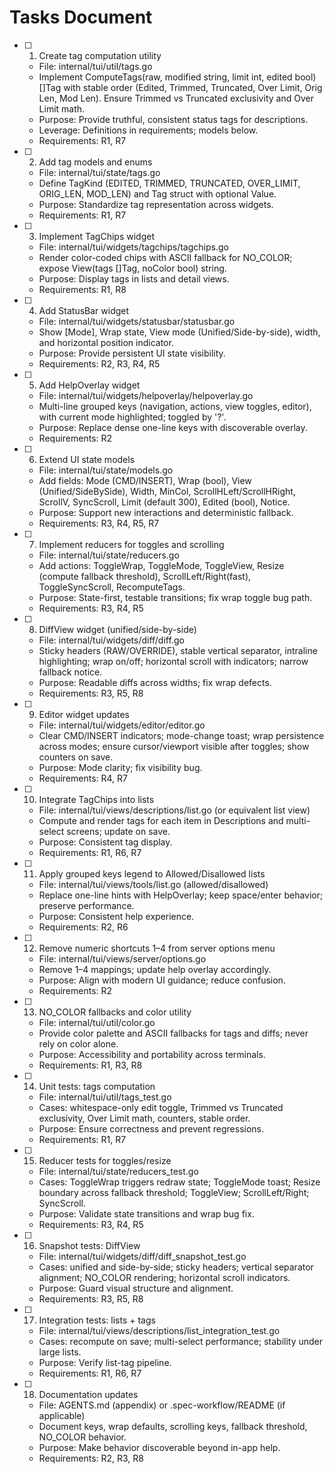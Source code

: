 # Tasks Document

- [ ] 1. Create tag computation utility
  - File: internal/tui/util/tags.go
  - Implement ComputeTags(raw, modified string, limit int, edited bool) []Tag with stable order (Edited, Trimmed, Truncated, Over Limit, Orig Len, Mod Len). Ensure Trimmed vs Truncated exclusivity and Over Limit math.
  - Purpose: Provide truthful, consistent status tags for descriptions.
  - Leverage: Definitions in requirements; models below.
  - Requirements: R1, R7

- [ ] 2. Add tag models and enums
  - File: internal/tui/state/tags.go
  - Define TagKind (EDITED, TRIMMED, TRUNCATED, OVER_LIMIT, ORIG_LEN, MOD_LEN) and Tag struct with optional Value.
  - Purpose: Standardize tag representation across widgets.
  - Requirements: R1, R7

- [ ] 3. Implement TagChips widget
  - File: internal/tui/widgets/tagchips/tagchips.go
  - Render color-coded chips with ASCII fallback for NO_COLOR; expose View(tags []Tag, noColor bool) string.
  - Purpose: Display tags in lists and detail views.
  - Requirements: R1, R8

- [ ] 4. Add StatusBar widget
  - File: internal/tui/widgets/statusbar/statusbar.go
  - Show [Mode], Wrap state, View mode (Unified/Side-by-side), width, and horizontal position indicator.
  - Purpose: Provide persistent UI state visibility.
  - Requirements: R2, R3, R4, R5

- [ ] 5. Add HelpOverlay widget
  - File: internal/tui/widgets/helpoverlay/helpoverlay.go
  - Multi-line grouped keys (navigation, actions, view toggles, editor), with current mode highlighted; toggled by '?'.
  - Purpose: Replace dense one-line keys with discoverable overlay.
  - Requirements: R2

- [ ] 6. Extend UI state models
  - File: internal/tui/state/models.go
  - Add fields: Mode (CMD/INSERT), Wrap (bool), View (Unified/SideBySide), Width, MinCol, ScrollHLeft/ScrollHRight, ScrollV, SyncScroll, Limit (default 300), Edited (bool), Notice.
  - Purpose: Support new interactions and deterministic fallback.
  - Requirements: R3, R4, R5, R7

- [ ] 7. Implement reducers for toggles and scrolling
  - File: internal/tui/state/reducers.go
  - Add actions: ToggleWrap, ToggleMode, ToggleView, Resize (compute fallback threshold), ScrollLeft/Right(fast), ToggleSyncScroll, RecomputeTags.
  - Purpose: State-first, testable transitions; fix wrap toggle bug path.
  - Requirements: R3, R4, R5

- [ ] 8. DiffView widget (unified/side-by-side)
  - File: internal/tui/widgets/diff/diff.go
  - Sticky headers (RAW/OVERRIDE), stable vertical separator, intraline highlighting; wrap on/off; horizontal scroll with indicators; narrow fallback notice.
  - Purpose: Readable diffs across widths; fix wrap defects.
  - Requirements: R3, R5, R8

- [ ] 9. Editor widget updates
  - File: internal/tui/widgets/editor/editor.go
  - Clear CMD/INSERT indicators; mode-change toast; wrap persistence across modes; ensure cursor/viewport visible after toggles; show counters on save.
  - Purpose: Mode clarity; fix visibility bug.
  - Requirements: R4, R7

- [ ] 10. Integrate TagChips into lists
  - File: internal/tui/views/descriptions/list.go (or equivalent list view)
  - Compute and render tags for each item in Descriptions and multi-select screens; update on save.
  - Purpose: Consistent tag display.
  - Requirements: R1, R6, R7

- [ ] 11. Apply grouped keys legend to Allowed/Disallowed lists
  - File: internal/tui/views/tools/list.go (allowed/disallowed)
  - Replace one-line hints with HelpOverlay; keep space/enter behavior; preserve performance.
  - Purpose: Consistent help experience.
  - Requirements: R2, R6

- [ ] 12. Remove numeric shortcuts 1–4 from server options menu
  - File: internal/tui/views/server/options.go
  - Remove 1–4 mappings; update help overlay accordingly.
  - Purpose: Align with modern UI guidance; reduce confusion.
  - Requirements: R2

- [ ] 13. NO_COLOR fallbacks and color utility
  - File: internal/tui/util/color.go
  - Provide color palette and ASCII fallbacks for tags and diffs; never rely on color alone.
  - Purpose: Accessibility and portability across terminals.
  - Requirements: R1, R3, R8

- [ ] 14. Unit tests: tags computation
  - File: internal/tui/util/tags_test.go
  - Cases: whitespace-only edit toggle, Trimmed vs Truncated exclusivity, Over Limit math, counters, stable order.
  - Purpose: Ensure correctness and prevent regressions.
  - Requirements: R1, R7

- [ ] 15. Reducer tests for toggles/resize
  - File: internal/tui/state/reducers_test.go
  - Cases: ToggleWrap triggers redraw state; ToggleMode toast; Resize boundary across fallback threshold; ToggleView; ScrollLeft/Right; SyncScroll.
  - Purpose: Validate state transitions and wrap bug fix.
  - Requirements: R3, R4, R5

- [ ] 16. Snapshot tests: DiffView
  - File: internal/tui/widgets/diff/diff_snapshot_test.go
  - Cases: unified and side-by-side; sticky headers; vertical separator alignment; NO_COLOR rendering; horizontal scroll indicators.
  - Purpose: Guard visual structure and alignment.
  - Requirements: R3, R5, R8

- [ ] 17. Integration tests: lists + tags
  - File: internal/tui/views/descriptions/list_integration_test.go
  - Cases: recompute on save; multi-select performance; stability under large lists.
  - Purpose: Verify list-tag pipeline.
  - Requirements: R1, R6, R7

- [ ] 18. Documentation updates
  - File: AGENTS.md (appendix) or .spec-workflow/README (if applicable)
  - Document keys, wrap defaults, scrolling keys, fallback threshold, NO_COLOR behavior.
  - Purpose: Make behavior discoverable beyond in-app help.
  - Requirements: R2, R3, R8

